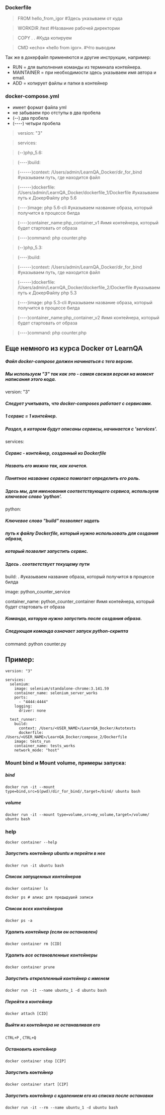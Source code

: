 ### Dockerfile
> FROM hello_from_igor #Здесь указываем от куда 

> WORKDIR /test #Название рабочей директории

> COPY . . #Куда копируем

> CMD «echo» «hello from igor». #Что выводим

Так же в докерфайл применяются и другие инструкции, например: 
- RUN = для выполнения команды из терминала контейнера.
- MAINTAINER = при необходимости здесь указываем имя автора и email.
- ADD = копирует файлы и папки в контейнер

### docker-compose.yml 
- имеет формат файла yml
- не забываем про отступы в два пробела
- (--) два пробела
- (----) четыри пробела

> version: "3"

> services:

> (--)php_5.6: 

  > (----)build:
  
  > (------)context: /Users/admin/LearnQA_Docker/dir_for_bind  #указываем путь, где находится файл
  
  > (------)dockerfile: /Users/admin/LearnQA_Docker/dockerfile_1/Dockerfile  #указываем путь к ДокерФайлу php 5.6
  
  > (----)image: php 5.6-cli  #указываем название образа, который получится в процессе билда
  
  > (----)container_name:php_container_v1  #имя контейнера, который будет стартовать от образа
  
  > (----)command: php counter.php

> (--)php_5.3:

  > (----)build:
  
  > (------)context: /Users/admin/LearnQA_Docker/dir_for_bind  #указываем путь, где находится файл
  
  > (------)dockerfile: /Users/admin/LearnQA_Docker/dockerfile_2/Dockerfile  #указываем путь к ДокерФайлу php 5.3
  
  > (----)image: php 5.3-cli  #указываем название образа, который получится в процессе билда
  
  > (----)container_name:php_container_v2  #имя контейнера, который будет стартовать от образа
  
  > (----)command: php counter.php
  
## Еще немного из курса Docker от LearnQA 
 
##### Файл docker-compose должен начинаться с тега версии.
##### Мы используем "3" так как это - самая свежая версия на момент написания этого кода.

version: "3"

##### Следует учитывать, что docker-composes работает с сервисами.
##### 1 сервис = 1 контейнер.
##### Раздел, в котором будут описаны сервисы, начинается с 'services'.

services:

##### Сервис - контейнер, созданный из Dockerfile
##### Назвать его можно так, как хочется.
##### Понятное название сервиса помогает определить его роль.
##### Здесь мы, для именования соответствующего сервиса, используем ключевое слово 'python'.
  
python:

##### Ключевое слово "build" позволяет задать
##### путь к файлу Dockerfile, который нужно использовать для создания образа,
##### который позволит запустить сервис.
##### Здесь . соответствует текущему пути

build: . #указываем название образа, который получится в процессе билда
    
image: python_counter_service

container_name: python_counter_container  #имя контейнера, который будет стартовать от образа

##### Команда, которую нужно запустить после создания образа.
##### Следующая команда означает запуск python-скрипта
    
command: python counter.py
## Пример:
```
version: "3"

services:
  selenium:
    image: selenium/standalone-chrome:3.141.59
    container_name: selenium_server_works
    ports:
      - "4444:4444"
    logging:
      driver: none
  
  test_runner:
    build:
      context: /Users/<USER_NAME>/LearnQA_Docker/Autotests
      dockerfile: /Users/<USER_NAME>/LearnQA_Docker/compose_2/Dockerfile
    image: tests_run
    container_name: tests_works
    network_mode: "host"
 ```
 
 ### Mount bind и Mount volume, примеры запуска:
 ##### bind
```docker run -it --mount type=bind,src=$(pwd)/dir_for_bind/,target=/bind/ ubuntu bash```

##### volume
```docker run -it --mount type=volume,src=my_volume,target=/volume/ ubuntu bash```

### help
```docker container --help```

##### Запустить контейнер ubuntu и перейти в нее
```docker run -it ubuntu bash```

##### Список запущенных контейнеров
```docker container ls```

```docker ps # алиас для предыдушей записи```

##### Список всех контейнеров
```docker ps -a```

##### Удалить контейнер (если он остановлен)
```docker container rm [CID]```

##### Удалить все остановленные контейнеры
```docker container prune```

##### Запустить открепленный контейнер с именем
```docker run -it --name ubuntu_1 -d ubuntu bash```

##### Перейти в контейнер
```docker attach [CID]```

##### Выйти из контейнера не останавливая его
```CTRL+P``` , ```CTRL+Q```

##### Остановить контейнер
```docker container stop [CIP]```

##### Запустить контейнер
```docker container start [CIP]```

##### Запустить контейнер с кдалением его из списка после остановки
```docker run -it --rm --name ubuntu_1 -d ubuntu bash```
 
 
 
 
